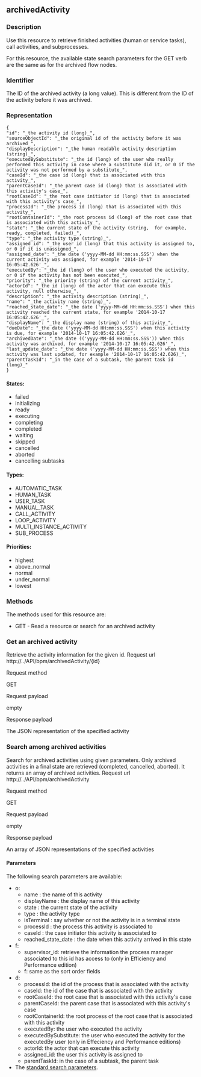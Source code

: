## archivedActivity

### Description

Use this resource to retrieve finished activities (human or service tasks), call activities, and subprocesses.

For this resource, the available state search parameters for the GET verb are the same as for the archived flow nodes.

### Identifier

The ID of the archived activity (a long value). This is different from the ID of the activity before it was archived.

### Representation

    {
    "id": "_the activity id (long)_",
    "sourceObjectId": "_the original id of the activity before it was archived_",
    "displayDescription": "_the human readable activity description (string)_",
    "executedBySubstitute": "_the id (long) of the user who really performed this activity in case where a substitute did it, or 0 if the activity was not performed by a substitute_",
    "caseId": "_the case id (long) that is associated with this activity_",
    "parentCaseId": "_the parent case id (long) that is associated with this activity's case_",
    "rootCaseId": "_the root case initiator id (long) that is associated with this activity's case_",
    "processId": "_the process id (long) that is associated with this activity_",
    "rootContainerId": "_the root process id (long) of the root case that is associated with this activity_",
    "state": "_the current state of the activity (string,  for example, ready, completed, failed)_",
    "type": "_the activity type (string)_",
    "assigned_id": "_the user id (long) that this activity is assigned to, or 0 if it is unassigned_",
    "assigned_date": "_the date ('yyyy-MM-dd HH:mm:ss.SSS') when the current activity was assigned, for example '2014-10-17 16:05:42.626'_",
    "executedBy": "_the id (long) of the user who executed the activity, or 0 if the activity has not been executed_",
    "priority": "_the priority (string) of the current activity_",
    "actorId": "_the id (long) of the actor that can execute this activity, null otherwise_",
    "description": "_the activity description (string)_",
    "name": "_the activity name (string)_",
    "reached_state_date": "_the date ('yyyy-MM-dd HH:mm:ss.SSS') when this activity reached the current state, for example '2014-10-17 16:05:42.626'_",
    "displayName": "_the display name (string) of this activity_",
    "dueDate": "_the date ('yyyy-MM-dd HH:mm:ss.SSS') when this activity is due, for example '2014-10-17 16:05:42.626'_",
    "archivedDate": "_the date (('yyyy-MM-dd HH:mm:ss.SSS')) when this activity was archived, for example '2014-10-17 16:05:42.626'_",
    "last_update_date": "_the date ('yyyy-MM-dd HH:mm:ss.SSS') when this activity was last updated, for example '2014-10-17 16:05:42.626)_",
    "parentTaskId": "_in the case of a subtask, the parent task id (long)_"
    }
    

#### States:

* failed
* initializing
* ready
* executing
* completing
* completed
* waiting
* skipped
* cancelled
* aborted
* cancelling subtasks

#### Types:

* AUTOMATIC\_TASK
* HUMAN\_TASK
* USER\_TASK
* MANUAL\_TASK
* CALL\_ACTIVITY
* LOOP\_ACTIVITY
* MULTI\_INSTANCE\_ACTIVITY
* SUB\_PROCESS

#### Priorities:

* highest
* above\_normal
* normal
* under\_normal
* lowest

### Methods

The methods used for this resource are:

* GET - Read a resource or search for an archived activity

### Get an archived activity

Retrieve the activity information for the given id.
Request url
http://../API/bpm/archivedActivity/{id}

Request method

GET

Request payload

empty

Response payload

The JSON representation of the specified activity

### Search among archived activities

Search for archived activities using given parameters. Only archived activities in a final state are retrieved (completed, cancelled, aborted). It returns an array of archived activities.
Request url
http://../API/bpm/archivedActivity

Request method

GET

Request payload

empty

Response payload

An array of JSON representations of the specified activities

#### Parameters

The following search parameters are available:

* o: 
  * name : the name of this activity
  * displayName : the display name of this activity
  * state : the current state of the activity
  * type : the activity type
  * isTerminal : say whether or not the activity is in a terminal state
  * processId : the process this activity is associated to
  * caseId : the case initiator this activity is associated to
  * reached\_state\_date : the date when this activity arrived in this state
* f: 
  * supervisor\_id: retrieve the information the process manager associated to this id has access to (only in Efficiency and Performance edition)
  * f: same as the sort order fields
* d: 
  * processId: the id of the process that is associated with the activity 
  * caseId: the id of the case that is associated with the activity
  * rootCaseId: the root case that is associated with this activity's case
  * parentCaseId: the parent case that is associated with this activity's case
  * rootContainerId: the root process of the root case that is associated with this activity
  * executedBy: the user who executed the activity
  * executedBySubstitute: the user who executed the activity for the executedBy user (only in Effeciency and Performance editions)
  * actorId: the actor that can execute this activity
  * assigned\_id: the user this activity is assigned to
  * parentTaskId: in the case of a subtask, the parent task
* The [standard search parameters](/rest-api-overview.html#standard_search_params).